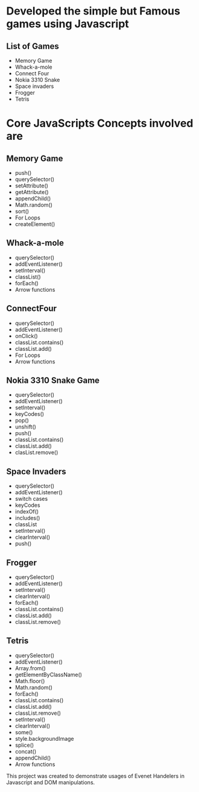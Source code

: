 # Developed the simple but Famous games using Javascript

## List of Games
* Memory Game 
* Whack-a-mole
* Connect Four
* Nokia 3310 Snake
* Space invaders
* Frogger
* Tetris

# Core JavaScripts Concepts involved are
## Memory Game
* push()
* querySelector()
* setAttribute()
* getAttribute()
* appendChild()
* Math.random()
* sort()
* For Loops 
* createElement()

## Whack-a-mole 
* querySelector()
* addEventListener()
* setInterval()
* classList()
* forEach()
* Arrow functions

## ConnectFour 
* querySelector()
* addEventListener()
* onClick()
* classList.contains()
* classList.add()
* For Loops 
* Arrow functions

## Nokia 3310 Snake Game
* querySelector()
* addEventListener()
* setInterval()
* keyCodes()
* pop()
* unshift()
* push()
* classList.contains()
* classList.add()
* clasList.remove()

## Space Invaders 
* querySelector()
* addEventListener()
* switch cases
* keyCodes
* indexOf()
* includes()
* classList
* setInterval()
* clearInterval()
* push()

## Frogger 
* querySelector()
* addEventListener()
* setInterval()
* clearInterval()
* forEach()
* classList.contains()
* classList.add()
* classList.remove()

## Tetris
* querySelector()
* addEventListener()
* Array.from()
* getElementByClassName()
* Math.floor()
* Math.random()
* forEach()
* classList.contains()
* classList.add()
* classList.remove()
* setInterval()
* clearInterval()
* some()
* style.backgroundImage
* splice()
* concat()
* appendChild()
* Arrow functions

This project was created to demonstrate usages of Evenet Handelers in Javascript and DOM manipulations.